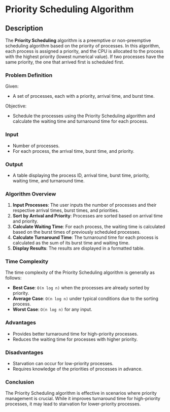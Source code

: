 # Priority Scheduling Algorithm

## Description

The **Priority Scheduling** algorithm is a preemptive or non-preemptive scheduling algorithm based on the priority of processes. In this algorithm, each process is assigned a priority, and the CPU is allocated to the process with the highest priority (lowest numerical value). If two processes have the same priority, the one that arrived first is scheduled first.

### Problem Definition

Given:
- A set of processes, each with a priority, arrival time, and burst time.

Objective:
- Schedule the processes using the Priority Scheduling algorithm and calculate the waiting time and turnaround time for each process.

### Input

- Number of processes.
- For each process, the arrival time, burst time, and priority.

### Output

- A table displaying the process ID, arrival time, burst time, priority, waiting time, and turnaround time.


### Algorithm Overview

1. **Input Processes**: The user inputs the number of processes and their respective arrival times, burst times, and priorities.
2. **Sort by Arrival and Priority**: Processes are sorted based on arrival time and priority.
3. **Calculate Waiting Time**: For each process, the waiting time is calculated based on the burst times of previously scheduled processes.
4. **Calculate Turnaround Time**: The turnaround time for each process is calculated as the sum of its burst time and waiting time.
5. **Display Results**: The results are displayed in a formatted table.

### Time Complexity

The time complexity of the Priority Scheduling algorithm is generally as follows:

- **Best Case**: `O(n log n)` when the processes are already sorted by priority.
- **Average Case**: `O(n log n)` under typical conditions due to the sorting process.
- **Worst Case**: `O(n log n)` for any input.

### Advantages

- Provides better turnaround time for high-priority processes.
- Reduces the waiting time for processes with higher priority.

### Disadvantages

- Starvation can occur for low-priority processes.
- Requires knowledge of the priorities of processes in advance.

### Conclusion

The Priority Scheduling algorithm is effective in scenarios where priority management is crucial. While it improves turnaround time for high-priority processes, it may lead to starvation for lower-priority processes.



